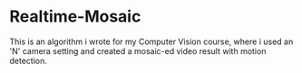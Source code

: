 # Realtime-Mosaic
This is an algorithm i wrote for my Computer Vision course, where i used an 'N' camera setting and created a mosaic-ed video result with motion detection.
